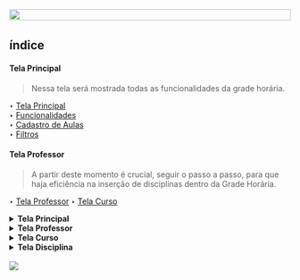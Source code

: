 <html>
<head><meta charset="UTF-8">
    <meta name="viewport" content="width=device-width, initial-scale=1.0"> </head>

<body>
<div align = "center">
<img src = "images/banner_manual.png" height=50% width = 100%></div>

## índice

#### Tela Principal

 > Nessa tela será mostrada todas as funcionalidades da grade horária.

‣ [Tela Principal](#tela-principal)<br>
‣ [Funcionalidades](#funcionalidades-da-tela)<br>
‣ [Cadastro de Aulas](#cadastrar-nova-aula)<br>
‣ [Filtros](#filtros)

#### Tela Professor

> A partir deste momento é crucial, seguir o passo a passo, para que haja eficiência na inserção de disciplinas dentro da Grade Horária.

‣ [Tela Professor](#tela-professor)
‣ [Tela Curso](#tela-curso)


<details>

<summary><strong>Tela Principal</strong></summary>

## Tela Principal

Ao abrir a aplicação, vai ser apresentada tela "Grade Horária", sendo possível definir os horários para as disciplinas de determinados cursos.

 Veja a imagem a seguir: 

<br>

<img src = "images/telaPrincipal.png" width = 60%>

### Funcionalidades da Tela

### Cadastrar nova aula

**1 - Clique no botão "Adicionar Aula", como mostrado na imagem a seguir:**
<br>

<img src = "images/CadastrarAula.png" width = 60%>

<br>

 **2 - Abrirá uma nova tela, na qual você deve definir o curso, disciplina, dia da semana e horário.**

<br>

 <img src = "images/adicionarDadosAula.png" width = 40%>

<br>

 **3 - Logo após, preencher os campos, clique no botão "Cadastrar Aula"**

<br>

 <img src = "images/botaoCadastrar.png" width = 40%>

***OBSERVAÇÃO:*** **Caso os campos não sejam preenchidos e o botão "Cadastrar Aula" seja acionado,<br> uma tela de alerta será exibida.**

 <img src = "images/error.png" width = 40%>

<br>

**4 - As aulas cadastradas serão exibidas dentro da tabela principal.**

<br>

 <img src = "images/telaPrincipalTabela.png" width = 60%>


### Filtros 

 **1 - Caso queira adicionar filtros a tabela, existem alguns botões que possibilitam essa função.**

  <br>

  <img src = "images/telaPrincipalFiltro.png" width = 60%>

  ***OBSERVAÇÃO:*** **Necessário que todos os filtros estejam preenchidos para que aplicação funcione.**

</details>

<details>

<summary><strong>Tela Professor</strong></summary>

## Tela Professor

- Para se direcionar a tela do professor, selecione no menu a opção "Professores".

Veja a imagem a seguir:

<img src = "images/IrParaProfessor.png" width = 60%>

- ***Abrirá em seu computador a seguinte tela:***

<img src = "images/TelaProfessor.png" width = 60%>

### Funcionalidades da tela:

### Cadastrar Professor

***1 - Clique em "Adicionar professor"***

<img src = "images/adicionarDadosProfessor.png" width = 60%><br>

***2 - Preencha os campos "Nome" e "Email". Após Clique em "Cadastrar"***

<img src = "images/AdicionandoProfessor.png" width = 60%><br>

### Deletar Professor

***1 - Selecione a linha que está o professor que desejas deletar***

***2 - Clique em "Deletar"***

<img src = "images/deletarProfessor.png" width = 60%><br>

***OBSERVAÇÃO:*** Sempre selecione a linha, caso contrário mostrará um erro. Veja a imagem a seguir:

<img src = "images/selecionarLinhaDeletar.png" width = 40%><br>

***3 - Confirme sobre sua decisão***

<img src = "images/confirmacaoDeletar.png" width = 40%><br>

### Atualiizar Professor

***1 - Selecione a linha que está o professor que desejas atualiizar***

***2 - Clique em "Atualizar"***

<img src = "images/atualizar.png" width = 60%><br>

***OBSERVAÇÃO:*** Sempre selecione a linha, caso contrário mostrará um erro. Veja a imagem a seguir:

<img src = "images/erroAtualizar.png" width = 40%><br>

***3 - Logo após abrirá uma nova janela, preencha os campos e clique em "Atualizar"***

<img src = "images/AtualizaProfessor.png" width = 40%><br>

### Filtrar Tabela

***1 - Clique em Filtro***

***2 - Selecione o nome que desejas filtrar***

***3 - Clique em "Filtrar"***

***4 - Quer finalizar a filtragem, clique em "Remover Filtro"***

<img src = "images/filtrar.png" width = 60%><br>

</details>

<details>

<summary><strong>Tela Curso</strong></summary>


## Tela Curso

- Para se direcionar a tela de curso, selecione no menu a opção "Cursos".

Veja a imagem a seguir:

<img src = "images/mudarTelaCurso.png" width = 60%>

- ***Abrirá em seu computador a seguinte tela:***

<img src = "images/TelaCurso.png" width = 60%>

### Funcionalidades da tela:

### Cadastrar Curso

***1 - Clique em "Adicionar Cursos"***

<img src = "images/adicionarCurso.png" width = 60%><br>

***2 - Preencha os campos e logo após Clique em "Confirmar"***

<img src = "images/camposCurso.png" width = 40%><br>

### Deletar Curso

***1 - Selecione a linha que está o curso que desejas deletar***

***2 - Clique em "Deletar"***

<img src = "images/deletarCurso.png" width = 60%><br>

***OBSERVAÇÃO:*** Sempre selecione a linha, caso contrário mostrará um erro. Veja a imagem a seguir:

<img src = "images/erroCursoLinha.png" width = 40%><br>

***3 - Confirme sobre sua decisão***

<img src = "images/confirmaCurso.png" width = 40%><br>

### Filtrar Tabela

***1 - Clique em Filtro***

***2 - Clique em "Escolha o coordenador"***

***3 - Selecione o coordenador que desejas filtrar***

***4 - Quer finalizar a filtragem, clique em "Limpar"***

<img src = "images/filtrarCurso.png" width = 60%><br>

</details>

<details>

<summary><strong>Tela Disciplina</strong></summary>

## Tela Disciplina

- Para se direcionar a tela de disciplina, selecione no menu a opção "Disciplinas".

Veja a imagem a seguir:

<img src = "images/mudarTelaDisciplina.png" width = 60%>

- ***Abrirá em seu computador a seguinte tela:***

<img src = "images/TelaDisciplina.png" width = 60%>

### Funcionalidades da tela:

### Cadastrar Disciplina

***1 - Clique em "Adicionar Disciplinas"***

<img src = "images/adicionarDisciplina.png" width = 60%><br>

***2 - Preencha os campos e logo após Clique em "Cadastrar"***

<img src = "images/camposDisciplina.png" width = 60%><br>

### Deletar Curso

***1 - Selecione a linha que está a diciplina que desejas deletar***

***2 - Clique em "Deletar"***

<img src = "images/deletarCurso.png" width = 60%><br>

***OBSERVAÇÃO:*** Sempre selecione a linha, caso contrário mostrará um erro. Veja a imagem a seguir:

<img src = "images/erroCursoLinha.png" width = 40%><br>


</details>

<br>

<img src = "images/rodape.png" >

<img>
</body>
</html>

